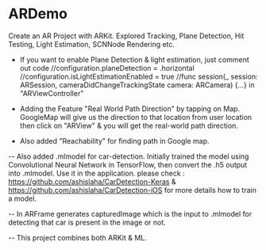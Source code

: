 # ARDemo

Create an AR Project with ARKit. Explored Tracking, Plane Detection, Hit Testing, Light Estimation, SCNNode Rendering etc.

- If you want to enable Plane Detection & light estimation, just comment out code 
//configuration.planeDetection = .horizontal 
//configuration.isLightEstimationEnabled = true
//func session(_ session: ARSession, cameraDidChangeTrackingState camera: ARCamera) {...}
in "ARViewController"

- Adding the Feature "Real World Path Direction" by tapping on Map. GoogleMap will give us the direction to that location from user location then click on "ARView" & you will get the real-world path direction.

- Also added "Reachability" for finding path in Google map.

-- Also added .mlmodel for car-detection. Initially trained the model using Convolutional Neural Network in TensorFlow,
  then convert the .h5 output into .mlmodel. Use it in the application. 
  please check : https://github.com/ashislaha/CarDetection-Keras &
                https://github.com/ashislaha/CarDetection-iOS for more details how to train a model.
                
-- In ARFrame generates capturedImage which is the input to .mlmodel for detecting that car is present in the image or not.

-- This project combines both ARKit & ML.

